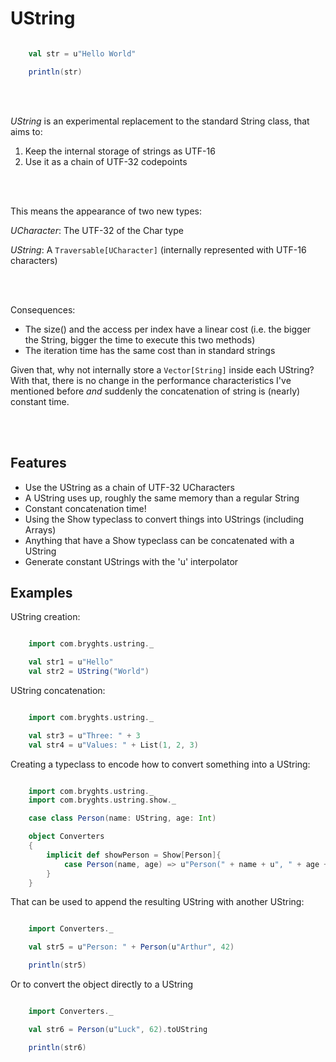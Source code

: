 # UString

```scala

    val str = u"Hello World"

    println(str)
```

<br/>
<br/>


*UString* is an experimental replacement to the standard String class, that aims to:

1. Keep the internal storage of strings as UTF-16
2. Use it as a chain of UTF-32 codepoints

<br/>
<br/>

This means the appearance of two new types:

*UCharacter*: The UTF-32 of the Char type

*UString*: A `Traversable[UCharacter]` (internally represented with UTF-16 characters)

<br/>
<br/>

Consequences:
* The size() and the access per index have a linear cost (i.e. the bigger the String, bigger the time to execute this two methods)
* The iteration time has the same cost than in standard strings

Given that, why not internally store a `Vector[String]` inside each UString? With that, there is no change in the performance characteristics I've mentioned before *and* suddenly the concatenation of string is (nearly) constant time.

<br/>
<br/>


## Features

* Use the UString as a chain of UTF-32 UCharacters
* A UString uses up, roughly the same memory than a regular String
* Constant concatenation time!
* Using the Show typeclass to convert things into UStrings (including Arrays)
* Anything that have a Show typeclass can be concatenated with a UString
* Generate constant UStrings with the 'u' interpolator



## Examples

UString creation:
```scala

    import com.bryghts.ustring._

    val str1 = u"Hello"
    val str2 = UString("World")

```

UString concatenation:
```scala

    import com.bryghts.ustring._

    val str3 = u"Three: " + 3
    val str4 = u"Values: " + List(1, 2, 3)

```

Creating a typeclass to encode how to convert something into a UString:
```scala

    import com.bryghts.ustring._
    import com.bryghts.ustring.show._

    case class Person(name: UString, age: Int)

    object Converters
    {
        implicit def showPerson = Show[Person]{
            case Person(name, age) => u"Person(" + name + u", " + age +  u")"
        }
    }

```

That can be used to append the resulting UString with another UString:
```scala

    import Converters._

    val str5 = u"Person: " + Person(u"Arthur", 42)

    println(str5)

```

Or to convert the object directly to a UString
```scala

    import Converters._

    val str6 = Person(u"Luck", 62).toUString

    println(str6)

```
